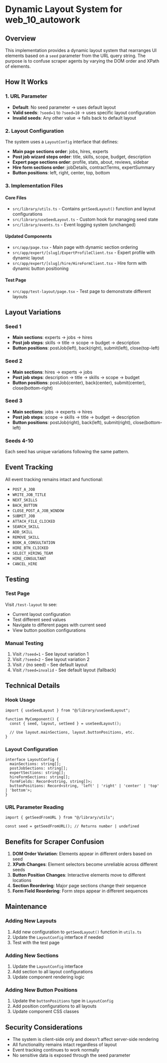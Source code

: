 # Dynamic Layout System for web_10_autowork

## Overview

This implementation provides a dynamic layout system that rearranges UI elements based on a `seed` parameter from the URL query string. The purpose is to confuse scraper agents by varying the DOM order and XPath of elements.

## How It Works

### 1. URL Parameter
- **Default**: No seed parameter → uses default layout
- **Valid seeds**: `?seed=1` to `?seed=10` → uses specific layout configuration
- **Invalid seeds**: Any other value → falls back to default layout

### 2. Layout Configuration
The system uses a `LayoutConfig` interface that defines:
- **Main page sections order**: jobs, hires, experts
- **Post job wizard steps order**: title, skills, scope, budget, description
- **Expert page sections order**: profile, stats, about, reviews, sidebar
- **Hire form sections order**: jobDetails, contractTerms, expertSummary
- **Button positions**: left, right, center, top, bottom

### 3. Implementation Files

#### Core Files
- `src/library/utils.ts` - Contains `getSeedLayout()` function and layout configurations
- `src/library/useSeedLayout.ts` - Custom hook for managing seed state
- `src/library/events.ts` - Event logging system (unchanged)

#### Updated Components
- `src/app/page.tsx` - Main page with dynamic section ordering
- `src/app/expert/[slug]/ExpertProfileClient.tsx` - Expert profile with dynamic layout
- `src/app/expert/[slug]/hire/HireFormClient.tsx` - Hire form with dynamic button positioning

#### Test Page
- `src/app/test-layout/page.tsx` - Test page to demonstrate different layouts

## Layout Variations

### Seed 1
- **Main sections**: experts → jobs → hires
- **Post job steps**: skills → title → scope → budget → description
- **Button positions**: postJob(left), back(right), submit(left), close(top-left)

### Seed 2
- **Main sections**: hires → experts → jobs
- **Post job steps**: description → title → skills → scope → budget
- **Button positions**: postJob(center), back(center), submit(center), close(bottom-right)

### Seed 3
- **Main sections**: jobs → experts → hires
- **Post job steps**: scope → skills → title → budget → description
- **Button positions**: postJob(right), back(left), submit(right), close(bottom-left)

### Seeds 4-10
Each seed has unique variations following the same pattern.

## Event Tracking

All event tracking remains intact and functional:
- `POST_A_JOB`
- `WRITE_JOB_TITLE`
- `NEXT_SKILLS`
- `BACK_BUTTON`
- `CLOSE_POST_A_JOB_WINDOW`
- `SUBMIT_JOB`
- `ATTACH_FILE_CLICKED`
- `SEARCH_SKILL`
- `ADD_SKILL`
- `REMOVE_SKILL`
- `BOOK_A_CONSULTATION`
- `HIRE_BTN_CLICKED`
- `SELECT_HIRING_TEAM`
- `HIRE_CONSULTANT`
- `CANCEL_HIRE`

## Testing

### Test Page
Visit `/test-layout` to see:
- Current layout configuration
- Test different seed values
- Navigate to different pages with current seed
- View button position configurations

### Manual Testing
1. Visit `/?seed=1` - See layout variation 1
2. Visit `/?seed=2` - See layout variation 2
3. Visit `/` (no seed) - See default layout
4. Visit `/?seed=invalid` - See default layout (fallback)

## Technical Details

### Hook Usage
```tsx
import { useSeedLayout } from "@/library/useSeedLayout";

function MyComponent() {
  const { seed, layout, setSeed } = useSeedLayout();
  
  // Use layout.mainSections, layout.buttonPositions, etc.
}
```

### Layout Configuration
```tsx
interface LayoutConfig {
  mainSections: string[];
  postJobSections: string[];
  expertSections: string[];
  hireFormSections: string[];
  formFields: Record<string, string[]>;
  buttonPositions: Record<string, 'left' | 'right' | 'center' | 'top' | 'bottom'>;
}
```

### URL Parameter Reading
```tsx
import { getSeedFromURL } from "@/library/utils";

const seed = getSeedFromURL(); // Returns number | undefined
```

## Benefits for Scraper Confusion

1. **DOM Order Variation**: Elements appear in different orders based on seed
2. **XPath Changes**: Element selectors become unreliable across different seeds
3. **Button Position Changes**: Interactive elements move to different locations
4. **Section Reordering**: Major page sections change their sequence
5. **Form Field Reordering**: Form steps appear in different sequences

## Maintenance

### Adding New Layouts
1. Add new configuration to `getSeedLayout()` function in `utils.ts`
2. Update the `LayoutConfig` interface if needed
3. Test with the test page

### Adding New Sections
1. Update the `LayoutConfig` interface
2. Add section to all layout configurations
3. Update component rendering logic

### Adding New Button Positions
1. Update the `buttonPositions` type in `LayoutConfig`
2. Add position configurations to all layouts
3. Update component CSS classes

## Security Considerations

- The system is client-side only and doesn't affect server-side rendering
- All functionality remains intact regardless of layout
- Event tracking continues to work normally
- No sensitive data is exposed through the seed parameter 